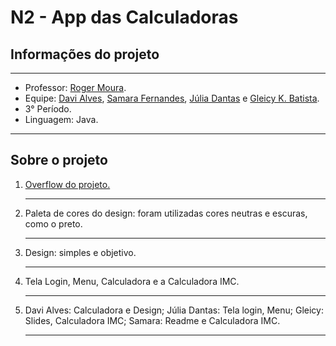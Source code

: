 <meta charset = "utf-8">
<html>
<h1> N2 - App das Calculadoras</h1>
<h2> Informações do projeto</h2>
<hr>
<ul> 
  <li> Professor: <a href = "https://github.com/rogermsarmento"> Roger Moura</a>.</li>
  <li> Equipe: <a href = "https://github.com/DaviCaroco"> Davi Alves</a>, <a href = "https://github.com/programadoralx"> Samara Fernandes</a>, <a href = "https://github.com/juliadantasdev"> Júlia Dantas</a> e <a href = "https://github.com/gkb63"> Gleicy K. Batista</a>.</li>
  <li> 3° Período. </li>
  <li> Linguagem: Java. </li>
</ul>
<hr>

<h2> Sobre o projeto </h2>

<ol>
  
  <li> <a href = "https://codepen.io/gkb63/pen/RwBbwgK"> Overflow do projeto.</a> </li><hr>
  
  <li> <a> Paleta de cores do design: foram utilizadas cores neutras e escuras, como o preto. </a> </li> <hr>
  
  <li> <a> Design: simples e objetivo. </a> </li> <hr>
  
  <li> <a> Tela Login, Menu, Calculadora e a Calculadora IMC.</a> </li> <hr>
    
  <li> <a> Davi Alves: Calculadora e Design;
           Júlia Dantas: Tela login, Menu;
           Gleicy: Slides, Calculadora IMC;
           Samara: Readme e Calculadora IMC.
       </a> </li> <hr>
    
</ol>
  
</html>

